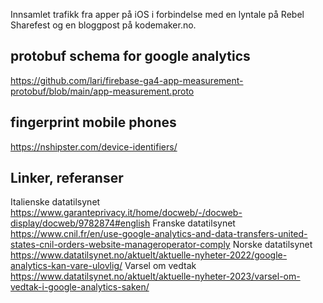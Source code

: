 Innsamlet trafikk fra apper på iOS i forbindelse med en lyntale på Rebel Sharefest og en bloggpost på kodemaker.no.

## protobuf schema for google analytics
https://github.com/lari/firebase-ga4-app-measurement-protobuf/blob/main/app-measurement.proto

## fingerprint mobile phones
https://nshipster.com/device-identifiers/

## Linker, referanser
Italienske datatilsynet
https://www.garanteprivacy.it/home/docweb/-/docweb-display/docweb/9782874#english
Franske datatilsynet
https://www.cnil.fr/en/use-google-analytics-and-data-transfers-united-states-cnil-orders-website-manageroperator-comply
Norske datatilsynet
https://www.datatilsynet.no/aktuelt/aktuelle-nyheter-2022/google-analytics-kan-vare-ulovlig/
Varsel om vedtak
https://www.datatilsynet.no/aktuelt/aktuelle-nyheter-2023/varsel-om-vedtak-i-google-analytics-saken/




